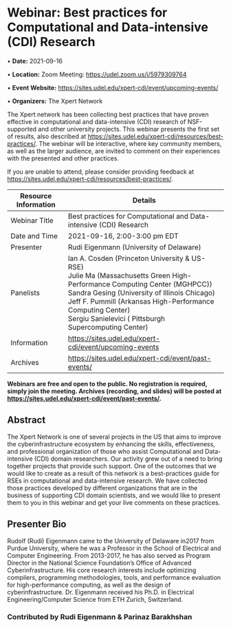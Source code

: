 # Webinar: Best practices for Computational and Data-intensive (CDI) Research

•	**Date:** 2021-09-16

•	**Location:** Zoom Meeting: https://udel.zoom.us/j/5979309764

•	**Event Website:** https://sites.udel.edu/xpert-cdi/event/upcoming-events/

• **Organizers:** The Xpert Network

The Xpert network has been collecting best practices that have proven effective in computational and data-intensive (CDI) research of NSF-supported and other university projects.
This webinar presents the first set of results, also described at  https://sites.udel.edu/xpert-cdi/resources/best-practices/. The webinar will be interactive, where key community members, as well as the larger audience, are invited to comment on their experiences with the presented and other practices.

If you are unable to attend, please consider providing feedback at  https://sites.udel.edu/xpert-cdi/resources/best-practices/.

  	

| Resource Information  | Details|
| ------------- | ------------- |
| Webinar Title  | Best practices for Computational and Data-intensive (CDI) Research  |
| Date and Time | 2021-09-16, 2:00-3:00 pm EDT  |
| Presenter | Rudi Eigenmann (University of Delaware)  |
| Panelists | Ian A. Cosden (Princeton University & US-RSE)<br>Julie Ma (Massachusetts Green High-Performance Computing Center (MGHPCC))<br>Sandra Gesing (University of Illinois Chicago)<br>Jeff F. Pummill (Arkansas High-Performance Computing Center)<br>Sergiu Sanielevici ( Pittsburgh Supercomputing Center)
| Information | https://sites.udel.edu/xpert-cdi/event/upcoming-events  |
| Archives | https://sites.udel.edu/xpert-cdi/event/past-events/  |

**Webinars are free and open to the public. No registration is required, simply join the meeting. Archives (recording, and slides) will be posted at https://sites.udel.edu/xpert-cdi/event/past-events/.**
## Abstract
The Xpert Network is one of several projects in the US that aims to improve the cyberinfrastructure ecosystem by enhancing the skills, effectiveness, and professional organization of those who assist Computational and Data-intensive (CDI) domain researchers. Our activity grew out of a need to bring together projects that provide such support. One of the outcomes that we would like to create as a result of this network is a best-practices guide for RSEs in computational and data-intensive research. We have collected those practices developed by different organizations that are in the business of supporting CDI domain scientists, and we would like to present them to you in this webinar and get your live comments on these practices.
## Presenter Bio
Rudolf (Rudi) Eigenmann came to the University of Delaware in2017 from Purdue University, where he was a Professor in the School of Electrical and Computer Engineering. From 2013-2017, he has also served as Program Director in the National Science Foundation’s Office of Advanced Cyberinfrastructure. His core research interests include optimizing compilers, programming methodologies, tools, and performance evaluation for high-performance computing, as well as the design of cyberinfrastructure. Dr. Eigenmann received his Ph.D. in Electrical Engineering/Computer Science from ETH Zurich, Switzerland.
### Contributed by Rudi Eigenmann & Parinaz Barakhshan
